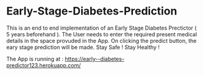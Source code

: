 # Early-Stage-Diabetes-Prediction
This is an end to end implementation of an Early Stage Diabetes Prectictor ( 5 years beforehand ).
The User needs to enter the required present medical details in the space provuded in the App.
On clicking the predict button, the eary stage prediction will be made.
Stay Safe ! Stay Healthy !

The App is running at : https://early--diabetes-predictor123.herokuapp.com/
